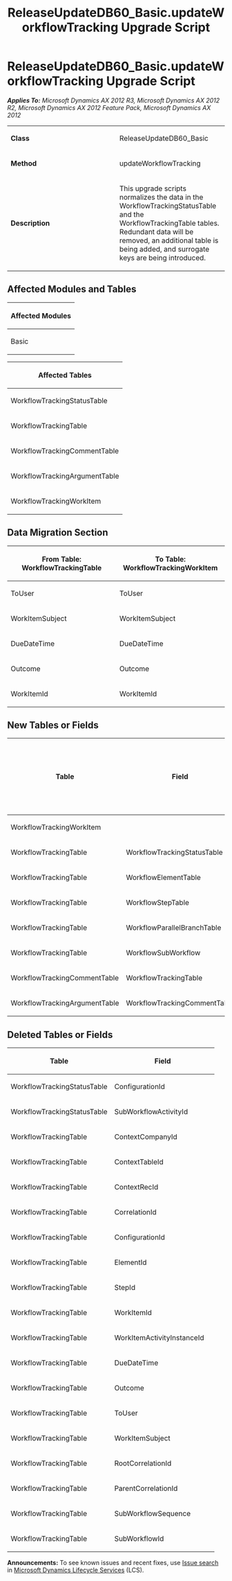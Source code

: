﻿---
title: ReleaseUpdateDB60_Basic.updateWorkflowTracking Upgrade Script
TOCTitle: ReleaseUpdateDB60_Basic.updateWorkflowTracking Upgrade Script
ms:assetid: e6e72a74-4ea9-048a-1bb1-717d500a6aad
ms:mtpsurl: https://msdn.microsoft.com/en-us/library/JJ719813(v=AX.60)
ms:contentKeyID: 49711886
ms.date: 05/18/2015
mtps_version: v=AX.60
---

# ReleaseUpdateDB60\_Basic.updateWorkflowTracking Upgrade Script 


_**Applies To:** Microsoft Dynamics AX 2012 R3, Microsoft Dynamics AX 2012 R2, Microsoft Dynamics AX 2012 Feature Pack, Microsoft Dynamics AX 2012_

<table>
<colgroup>
<col style="width: 50%" />
<col style="width: 50%" />
</colgroup>
<tbody>
<tr class="odd">
<td><p><strong>Class</strong></p></td>
<td><p>ReleaseUpdateDB60_Basic</p></td>
</tr>
<tr class="even">
<td><p><strong>Method</strong></p></td>
<td><p>updateWorkflowTracking</p></td>
</tr>
<tr class="odd">
<td><p><strong>Description</strong></p></td>
<td><p>This upgrade scripts normalizes the data in the WorkflowTrackingStatusTable and the WorkflowTrackingTable tables. Redundant data will be removed, an additional table is being added, and surrogate keys are being introduced.</p></td>
</tr>
</tbody>
</table>


## Affected Modules and Tables

<table>
<colgroup>
<col style="width: 100%" />
</colgroup>
<thead>
<tr class="header">
<th><p>Affected Modules</p></th>
</tr>
</thead>
<tbody>
<tr class="odd">
<td><p>Basic</p></td>
</tr>
</tbody>
</table>


<table>
<colgroup>
<col style="width: 100%" />
</colgroup>
<thead>
<tr class="header">
<th><p>Affected Tables</p></th>
</tr>
</thead>
<tbody>
<tr class="odd">
<td><p>WorkflowTrackingStatusTable</p></td>
</tr>
<tr class="even">
<td><p>WorkflowTrackingTable</p></td>
</tr>
<tr class="odd">
<td><p>WorkflowTrackingCommentTable</p></td>
</tr>
<tr class="even">
<td><p>WorkflowTrackingArgumentTable</p></td>
</tr>
<tr class="odd">
<td><p>WorkflowTrackingWorkItem</p></td>
</tr>
</tbody>
</table>


## Data Migration Section

<table>
<colgroup>
<col style="width: 50%" />
<col style="width: 50%" />
</colgroup>
<thead>
<tr class="header">
<th><p>From Table: WorkflowTrackingTable</p></th>
<th><p>To Table: WorkflowTrackingWorkItem</p></th>
</tr>
</thead>
<tbody>
<tr class="odd">
<td><p>ToUser</p></td>
<td><p>ToUser</p></td>
</tr>
<tr class="even">
<td><p>WorkItemSubject</p></td>
<td><p>WorkItemSubject</p></td>
</tr>
<tr class="odd">
<td><p>DueDateTime</p></td>
<td><p>DueDateTime</p></td>
</tr>
<tr class="even">
<td><p>Outcome</p></td>
<td><p>Outcome</p></td>
</tr>
<tr class="odd">
<td><p>WorkItemId</p></td>
<td><p>WorkItemId</p></td>
</tr>
</tbody>
</table>


## New Tables or Fields

<table>
<colgroup>
<col style="width: 33%" />
<col style="width: 33%" />
<col style="width: 33%" />
</colgroup>
<thead>
<tr class="header">
<th><p>Table</p></th>
<th><p>Field</p></th>
<th><p>Extended Data Type</p>
<p>-or- Base Enum</p></th>
</tr>
</thead>
<tbody>
<tr class="odd">
<td><p>WorkflowTrackingWorkItem</p></td>
<td><p></p></td>
<td><p></p></td>
</tr>
<tr class="even">
<td><p>WorkflowTrackingTable</p></td>
<td><p>WorkflowTrackingStatusTable</p></td>
<td><p>RefRecId</p></td>
</tr>
<tr class="odd">
<td><p>WorkflowTrackingTable</p></td>
<td><p>WorkflowElementTable</p></td>
<td><p>RefRecId</p></td>
</tr>
<tr class="even">
<td><p>WorkflowTrackingTable</p></td>
<td><p>WorkflowStepTable</p></td>
<td><p>RefRecId</p></td>
</tr>
<tr class="odd">
<td><p>WorkflowTrackingTable</p></td>
<td><p>WorkflowParallelBranchTable</p></td>
<td><p>RefRecId</p></td>
</tr>
<tr class="even">
<td><p>WorkflowTrackingTable</p></td>
<td><p>WorkflowSubWorkflow</p></td>
<td><p>RefRecId</p></td>
</tr>
<tr class="odd">
<td><p>WorkflowTrackingCommentTable</p></td>
<td><p>WorkflowTrackingTable</p></td>
<td><p>RefRecId</p></td>
</tr>
<tr class="even">
<td><p>WorkflowTrackingArgumentTable</p></td>
<td><p>WorkflowTrackingCommentTable</p></td>
<td><p>RefRecId</p></td>
</tr>
</tbody>
</table>


## Deleted Tables or Fields

<table>
<colgroup>
<col style="width: 50%" />
<col style="width: 50%" />
</colgroup>
<thead>
<tr class="header">
<th><p>Table</p></th>
<th><p>Field</p></th>
</tr>
</thead>
<tbody>
<tr class="odd">
<td><p>WorkflowTrackingStatusTable</p></td>
<td><p>ConfigurationId</p></td>
</tr>
<tr class="even">
<td><p>WorkflowTrackingStatusTable</p></td>
<td><p>SubWorkflowActivityId</p></td>
</tr>
<tr class="odd">
<td><p>WorkflowTrackingTable</p></td>
<td><p>ContextCompanyId</p></td>
</tr>
<tr class="even">
<td><p>WorkflowTrackingTable</p></td>
<td><p>ContextTableId</p></td>
</tr>
<tr class="odd">
<td><p>WorkflowTrackingTable</p></td>
<td><p>ContextRecId</p></td>
</tr>
<tr class="even">
<td><p>WorkflowTrackingTable</p></td>
<td><p>CorrelationId</p></td>
</tr>
<tr class="odd">
<td><p>WorkflowTrackingTable</p></td>
<td><p>ConfigurationId</p></td>
</tr>
<tr class="even">
<td><p>WorkflowTrackingTable</p></td>
<td><p>ElementId</p></td>
</tr>
<tr class="odd">
<td><p>WorkflowTrackingTable</p></td>
<td><p>StepId</p></td>
</tr>
<tr class="even">
<td><p>WorkflowTrackingTable</p></td>
<td><p>WorkItemId</p></td>
</tr>
<tr class="odd">
<td><p>WorkflowTrackingTable</p></td>
<td><p>WorkItemActivityInstanceId</p></td>
</tr>
<tr class="even">
<td><p>WorkflowTrackingTable</p></td>
<td><p>DueDateTime</p></td>
</tr>
<tr class="odd">
<td><p>WorkflowTrackingTable</p></td>
<td><p>Outcome</p></td>
</tr>
<tr class="even">
<td><p>WorkflowTrackingTable</p></td>
<td><p>ToUser</p></td>
</tr>
<tr class="odd">
<td><p>WorkflowTrackingTable</p></td>
<td><p>WorkItemSubject</p></td>
</tr>
<tr class="even">
<td><p>WorkflowTrackingTable</p></td>
<td><p>RootCorrelationId</p></td>
</tr>
<tr class="odd">
<td><p>WorkflowTrackingTable</p></td>
<td><p>ParentCorrelationId</p></td>
</tr>
<tr class="even">
<td><p>WorkflowTrackingTable</p></td>
<td><p>SubWorkflowSequence</p></td>
</tr>
<tr class="odd">
<td><p>WorkflowTrackingTable</p></td>
<td><p>SubWorkflowId</p></td>
</tr>
</tbody>
</table>

  
**Announcements:** To see known issues and recent fixes, use [Issue search](http://go.microsoft.com/fwlink/?linkid=389258) in [Microsoft Dynamics Lifecycle Services](http://go.microsoft.com/fwlink/?linkid=306505) (LCS).

